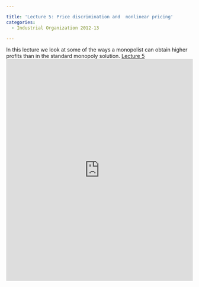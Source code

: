 ```yaml
---

title: 'Lecture 5: Price discrimination and  nonlinear pricing'
categories:
  - Industrial Organization 2012-13

---
```

In this lecture we look at some of the ways a monopolist can obtain higher profits than in the standard monopoly solution.  <a title="View Lecture 5 on Scribd" href="https://www.scribd.com/doc/111805564/Lecture-5" >Lecture 5</a><iframe src="https://www.scribd.com/embeds/111805564/content?start_page=1&view_mode=scroll&access_key=key-jgfdxalk2sgue09r60p" data-auto-height="true" data-aspect-ratio="1.33333333333333" scrolling="no" width="100%" height="600" frameborder="0"></iframe>